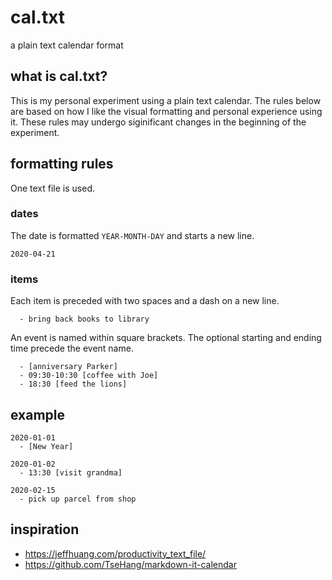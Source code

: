 # cal.txt
a plain text calendar format

## what is cal.txt?
This is my personal experiment using a plain text calendar. The rules below are
based on how I like the visual formatting and personal experience using it.
These rules may undergo siginificant changes in the beginning of the
experiment.

## formatting rules
One text file is used.

### dates
The date is formatted `YEAR-MONTH-DAY` and starts a new line.

    2020-04-21

### items
Each item is preceded with two spaces and a dash on a new line.

      - bring back books to library

An event is named within square brackets. The optional starting and ending time
precede the event name.

      - [anniversary Parker]
      - 09:30-10:30 [coffee with Joe]
      - 18:30 [feed the lions]

## example

    2020-01-01
      - [New Year]

    2020-01-02
      - 13:30 [visit grandma]

    2020-02-15
      - pick up parcel from shop

## inspiration
- https://jeffhuang.com/productivity_text_file/
- https://github.com/TseHang/markdown-it-calendar
